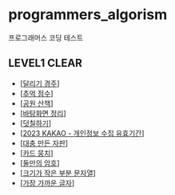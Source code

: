 # programmers_algorism

프로그래머스 코딩 테스트

## LEVEL1 CLEAR

- [[달리기 경주](https://school.programmers.co.kr/learn/courses/30/lessons/178871)]
- [[추억 점수](https://school.programmers.co.kr/learn/courses/30/lessons/176963)]
- [[공원 산책](https://school.programmers.co.kr/learn/courses/30/lessons/172928)]
- [[바탕화면 정리](https://school.programmers.co.kr/learn/courses/30/lessons/161990)]
- [[덧칠하기](https://school.programmers.co.kr/learn/courses/30/lessons/161989)]
- [[2023 KAKAO - 개인정보 수집 유효기간](https://school.programmers.co.kr/learn/courses/30/lessons/150370)]
- [[대충 만든 자판](https://school.programmers.co.kr/learn/courses/30/lessons/160586)]
- [[카드 뭉치](https://school.programmers.co.kr/learn/courses/30/lessons/159994)]
- [[둘만의 암호](https://school.programmers.co.kr/learn/courses/30/lessons/155652)]
- [[크기가 작은 부분 문자열](https://school.programmers.co.kr/learn/courses/30/lessons/147355)]
- [[가장 가까운 글자](https://school.programmers.co.kr/learn/courses/30/lessons/142086)]
